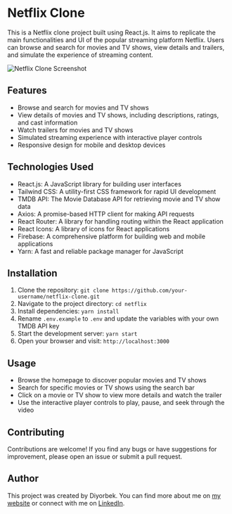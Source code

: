 # Netflix Clone

This is a Netflix clone project built using React.js. It aims to replicate the main functionalities and UI of the popular streaming platform Netflix. Users can browse and search for movies and TV shows, view details and trailers, and simulate the experience of streaming content.

![Netflix Clone Screenshot](https://repost.uz/storage/uploads/0-1622183327-nadira-post-material.png)

## Features

- Browse and search for movies and TV shows
- View details of movies and TV shows, including descriptions, ratings, and cast information
- Watch trailers for movies and TV shows
- Simulated streaming experience with interactive player controls
- Responsive design for mobile and desktop devices

## Technologies Used

- React.js: A JavaScript library for building user interfaces
- Tailwind CSS: A utility-first CSS framework for rapid UI development
- TMDB API: The Movie Database API for retrieving movie and TV show data
- Axios: A promise-based HTTP client for making API requests
- React Router: A library for handling routing within the React application
- React Icons: A library of icons for React applications
- Firebase: A comprehensive platform for building web and mobile applications
- Yarn: A fast and reliable package manager for JavaScript

## Installation

1. Clone the repository: `git clone https://github.com/your-username/netflix-clone.git`
2. Navigate to the project directory: `cd netflix`
3. Install dependencies: `yarn install`
4. Rename `.env.example` to `.env` and update the variables with your own TMDB API key
5. Start the development server: `yarn start`
6. Open your browser and visit: `http://localhost:3000`

## Usage

- Browse the homepage to discover popular movies and TV shows
- Search for specific movies or TV shows using the search bar
- Click on a movie or TV show to view more details and watch the trailer
- Use the interactive player controls to play, pause, and seek through the video

## Contributing

Contributions are welcome! If you find any bugs or have suggestions for improvement, please open an issue or submit a pull request.

## Author

This project was created by Diyorbek. You can find more about me on [my website](https://t.me/diyorbek_juraev_blog) or connect with me on [LinkedIn](https://www.linkedin.com/in/striking-academy-3184b8263/).



